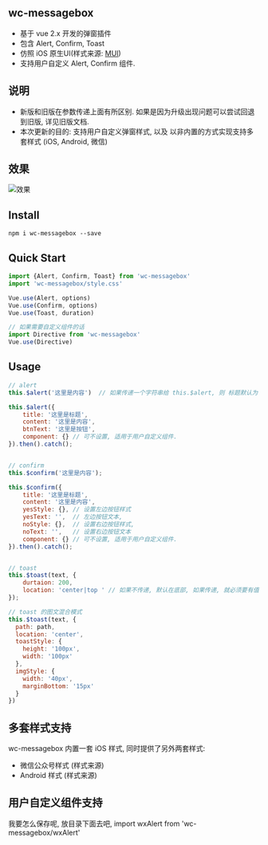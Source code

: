 ## wc-messagebox
* 基于 vue 2.x 开发的弹窗插件
* 包含 Alert, Confirm, Toast
* 仿照 iOS 原生UI(样式来源: [MUI](http://dev.dcloud.net.cn/mui/))
* 支持用户自定义 Alert, Confirm 组件.


## 说明
* 新版和旧版在参数传递上面有所区别. 如果是因为升级出现问题可以尝试回退到旧版, 详见旧版文档. 
* 本次更新的目的: 支持用户自定义弹窗样式, 以及 以非内置的方式实现支持多套样式 (iOS, Android, 微信)


## 效果
![效果](https://ooo.0o0.ooo/2017/07/08/595fc5a93517b.gif)


## Install
```shell
npm i wc-messagebox --save
```

## Quick Start
```javascript
import {Alert, Confirm, Toast} from 'wc-messagebox'
import 'wc-messagebox/style.css'

Vue.use(Alert, options)
Vue.use(Confirm, options)
Vue.use(Toast, duration)

// 如果需要自定义组件的话
import Directive from 'wc-messagebox'
Vue.use(Directive)

```


## Usage
```javascript
// alert
this.$alert('这里是内容')  // 如果传递一个字符串给 this.$alert, 则 标题默认为 '提示', 按钮默认为 '确定'

this.$alert({
	title: '这里是标题',
	content: '这里是内容',
	btnText: '这里是按钮',
	component: {} // 可不设置, 适用于用户自定义组件. 
}).then().catch();


// confirm
this.$confirm('这里是内容');

this.$confirm({
	title: '这里是标题',
	content: '这里是内容',
	yesStyle: {}, // 设置左边按钮样式
	yesText: '',  // 左边按钮文本,
	noStyle: {},  // 设置右边按钮样式,
	noText: '',   // 设置右边按钮文本
	component: {} // 可不设置, 适用于用户自定义组件. 
}).then().catch();


// toast
this.$toast(text, {
    durtaion: 200,
    location: 'center|top ' // 如果不传递, 默认在底部, 如果传递, 就必须要有值
});

// toast 的图文混合模式
this.$toast(text, {
  path: path,
  location: 'center',
  toastStyle: {
    height: '100px',
    width: '100px'
  },
  imgStyle: {
    width: '40px',
    marginBottom: '15px'
  }
})
```


## 多套样式支持
wc-messagebox 内置一套 iOS 样式, 同时提供了另外两套样式:
* 微信公众号样式 (样式来源)
* Android 样式  (样式来源)


## 用户自定义组件支持

我要怎么保存呢, 放目录下面去吧, 
import wxAlert from 'wc-messagebox/wxAlert'



























